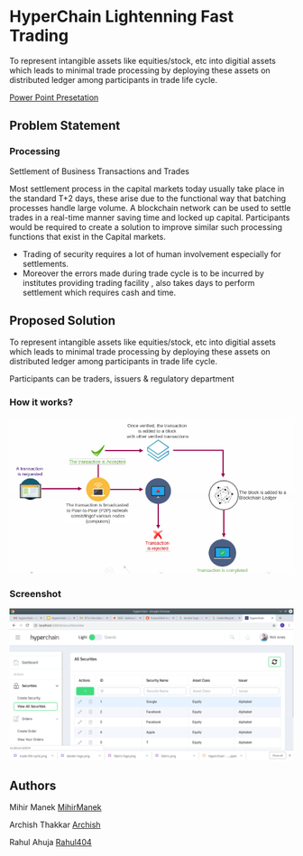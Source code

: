 
<h1>HyperChain Lightenning Fast Trading</h1>
<p> 
   To represent intangible assets like equities/stock, etc 
into digitial assets which leads to minimal trade processing by deploying these assets on distributed ledger among participants in trade life cycle.
</p>
<a href = "https://github.com/rahul404/readme-essentials/blob/master/Hyperchain%20-%20Lightning%20Fast%20Trades.pptx?raw=true"> Power Point Presetation </a>
<h2>Problem Statement</h2>
<h3>Processing</h3>
<p>Settlement of Business Transactions and Trades</p>
<p>
  Most settlement process in the capital markets today usually take place in the standard T+2 days, these arise due to the       functional way that batching processes handle large volume. A blockchain network can be used to settle trades in a real-time   manner saving time and locked up capital. Participants would be required to create a solution to improve similar such           processing functions that exist in the Capital markets.
</p>
<ul>
  <li>Trading of security requires a lot of human involvement especially for settlements.</li>
  <li>Moreover the errors made during trade cycle is to be incurred by institutes providing trading facility , also takes days to perform settlement which requires cash and time.</li>
</ul>
<h2>Proposed Solution</h2>
<p>
  To represent intangible assets like equities/stock, etc 
into digitial assets which leads to minimal trade processing by deploying these assets on distributed ledger among participants in trade life cycle.
</p>
<p>Participants can be traders, issuers & regulatory department</p>
<h3>How it works?</h3>
<img src = "https://raw.githubusercontent.com/rahul404/readme-essentials/master/hyperchain-simple-diagram.png"></img>
<h3>Screenshot</h3>
<img src = "https://raw.githubusercontent.com/rahul404/readme-essentials/master/hyperchain-ss.png"></img>

<h2>Authors</h2>
<p>Mihir Manek <a href = "https://www.github.com/MihirManek">MihirManek</a></p>
<p>Archish Thakkar <a href = "https://github.com/Archish27">Archish</a></p>
<p>Rahul Ahuja <a href = "https://github.com/rahul404">Rahul404</a></p>

